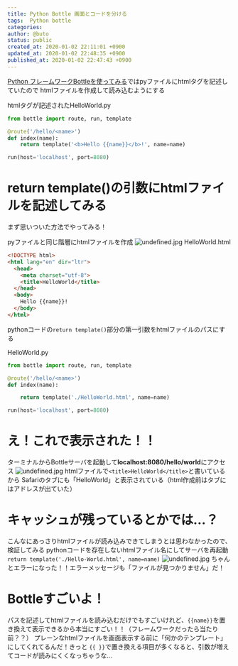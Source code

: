 ```yaml
---
title: Python Bottle 画面とコードを分ける
tags:  Python bottle
categories: 
author: @buto
status: public
created_at: 2020-01-02 22:11:01 +0900
updated_at: 2020-01-02 22:48:35 +0900
published_at: 2020-01-02 22:47:43 +0900
---
```

[Python フレームワークBottleを使ってみる](https://buto.qrunch.io/entries/Bpxt2eAZ54XDb3RJ)ではpyファイルにhtmlタグを記述していたので
htmlファイルを作成して読み込むようにする

htmlタグが記述されたHelloWorld.py

```py
from bottle import route, run, template  

@route('/hello/<name>')  
def index(name):  
    return template('<b>Hello {{name}}</b>!', name=name)  

run(host='localhost', port=8080)
```

# return template()の引数にhtmlファイルを記述してみる
まず思いついた方法でやってみる！

pyファイルと同じ階層にhtmlファイルを作成
![undefined.jpg](https://s3.qrunch.io/c310d789b18bb60ef538eec32ff2df05.png)
HelloWorld.html

```html
<!DOCTYPE html>
<html lang="en" dir="ltr">
  <head>
    <meta charset="utf-8">
    <title>HelloWorld</title>
  </head>
  <body>
    Hello {{name}}!
  </body>
</html>
```
pythonコードの`return template()`部分の第一引数をhtmlファイルのパスにする

HelloWorld.py

```py
from bottle import route, run, template

@route('/hello/<name>')
def index(name):

    return template('./HelloWorld.html', name=name)

run(host='localhost', port=8080)
```
# え！これで表示された！！
ターミナルからBottleサーバを起動して**localhost:8080/hello/world**にアクセス
![undefined.jpg](https://s3.qrunch.io/fc433c6359dfda323d333b616dec7631.png)
htmlファイルで`<title>HelloWorld</title>`と書いているから
Safariのタブにも「HelloWorld」と表示されている（html作成前はタブにはアドレスが出ていた）
# キャッシュが残っているとかでは…？
こんなにあっさりhtmlファイルが読み込みできてしまうとは思わなかったので、検証してみる
pythonコードを存在しないhtmlファイル名にしてサーバを再起動
`return template('./Hello-World.html', name=name)`
![undefined.jpg](https://s3.qrunch.io/82d2559c77e05bf75bffbaf2ae5de5a5.png)
ちゃんとエラーになった！！エラーメッセージも「ファイルが見つかりません」だ！
# Bottleすごいよ！
パスを記述してhtmlファイルを読み込むだけでもすごいけれど、`{{name}}`を置き換えて表示できるから本当にすごい！！（フレームワークだったら当たり前？？）
プレーンなhtmlファイルを画面表示する前に「何かのテンプレート」にしてくれてるんだ！きっと
`{{ }}`で置き換える項目が多くなると、引数が増えてコードが読みにくくなっちゃうな…
